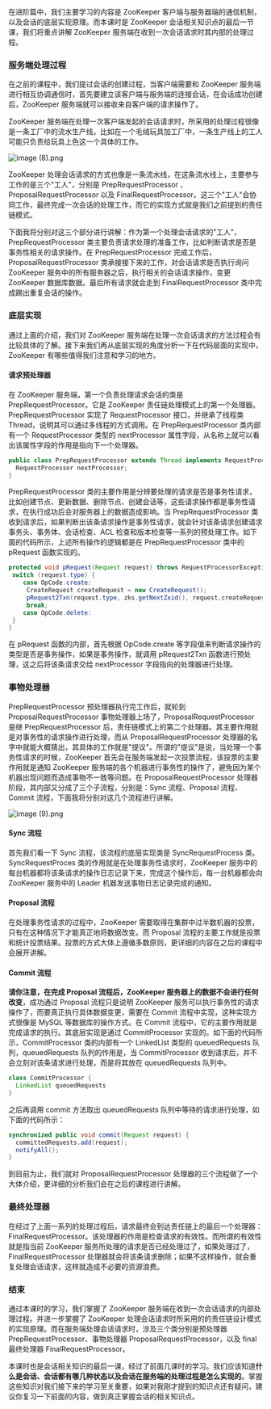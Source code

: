 在进阶篇中，我们主要学习的内容是 ZooKeeper 客户端与服务器端的通信机制，以及会话的底层实现原理。而本课时是 ZooKeeper 会话相关知识点的最后一节课，我们将重点讲解 ZooKeeper 服务端在收到一次会话请求时其内部的处理过程。

### 服务端处理过程

在之前的课程中，我们提过会话的创建过程，当客户端需要和 ZooKeeper 服务端进行相互协调通信时，首先要建立该客户端与服务端的连接会话，在会话成功创建后，ZooKeeper 服务端就可以接收来自客户端的请求操作了。

ZooKeeper 服务端在处理一次客户端发起的会话请求时，所采用的处理过程很像是一条工厂中的流水生产线。比如在一个毛绒玩具加工厂中，一条生产线上的工人可能只负责给玩具上色这一个具体的工作。

<Image alt="image (8).png" src="https://s0.lgstatic.com/i/image/M00/1E/0A/CgqCHl7jHYCAACUBAABVIt47Rxg107.png"/>

ZooKeeper 处理会话请求的方式也像是一条流水线，在这条流水线上，主要参与工作的是三个"工人"，分别是 PrepRequestProcessor 、ProposalRequestProcessor 以及 FinalRequestProcessor。这三个"工人"会协同工作，最终完成一次会话的处理工作，而它的实现方式就是我们之前提到的责任链模式。

下面我将分别对这三个部分进行讲解：作为第一个处理会话请求的"工人"，PrepRequestProcessor 类主要负责请求处理的准备工作，比如判断请求是否是事务性相关的请求操作。在 PrepRequestProcessor 完成工作后，ProposalRequestProcessor 类承接接下来的工作，对会话请求是否执行询问 ZooKeeper 服务中的所有服务器之后，执行相关的会话请求操作，变更 ZooKeeper 数据库数据。最后所有请求就会走到 FinalRequestProcessor 类中完成踢出重复会话的操作。

### 底层实现

通过上面的介绍，我们对 ZooKeeper 服务端在处理一次会话请求的方法过程会有比较具体的了解。接下来我们再从底层实现的角度分析一下在代码层面的实现中，ZooKeeper 有哪些值得我们注意和学习的地方。

#### 请求预处理器

在 ZooKeeper 服务端，第一个负责处理请求会话的类是 PrepRequestProcessor。它是 ZooKeeper 责任链处理模式上的第一个处理器。PrepRequestProcessor 实现了 RequestProcessor 接口，并继承了线程类 Thread，说明其可以通过多线程的方式调用。在 PrepRequestProcessor 类内部有一个 RequestProcessor 类型的 nextProcessor 属性字段，从名称上就可以看出该属性字段的作用是指向下一个处理器。

```java
public class PrepRequestProcessor extends Thread implements RequestProcessor {
  RequestProcessor nextProcessor;
}
```

PrepRequestProcessor 类的主要作用是分辨要处理的请求是否是事务性请求，比如创建节点、更新数据、删除节点、创建会话等，这些请求操作都是事务性请求，在执行成功后会对服务器上的数据造成影响。当 PrepRequestProcessor 类收到请求后，如果判断出该条请求操作是事务性请求，就会针对该条请求创建请求事务头、事务体、会话检查、ACL 检查和版本检查等一系列的预处理工作。如下面的代码所示，上述所有操作的逻辑都是在 PrepRequestProcessor 类中的 pRequest 函数实现的。

```java
protected void pRequest(Request request) throws RequestProcessorException {
 switch (request.type) {
    case OpCode.create:
     CreateRequest createRequest = new CreateRequest();
     pRequest2Txn(request.type, zks.getNextZxid(), request,createRequest, true);
     break;
    case OpCode.delete:
 }
}
```

在 pRequest 函数的内部，首先根据 OpCode.create 等字段值来判断请求操作的类型是否是事务操作，如果是事务操作，就调用 pRequest2Txn 函数进行预处理，这之后将该条请求交给 nextProcessor 字段指向的处理器进行处理。

### 事物处理器

PrepRequestProcessor 预处理器执行完工作后，就轮到 ProposalRequestProcessor 事物处理器上场了，ProposalRequestProcessor 是继 PrepRequestProcessor 后，责任链模式上的第二个处理器。其主要作用就是对事务性的请求操作进行处理，而从 ProposalRequestProcessor 处理器的名字中就能大概猜出，其具体的工作就是"提议"。所谓的"提议"是说，当处理一个事务性请求的时候，ZooKeeper 首先会在服务端发起一次投票流程，该投票的主要作用就是通知 ZooKeeper 服务端的各个机器进行事务性的操作了，避免因为某个机器出现问题而造成事物不一致等问题。在 ProposalRequestProcessor 处理器阶段，其内部又分成了三个子流程，分别是：Sync 流程、Proposal 流程、Commit 流程，下面我将分别对这几个流程进行讲解。

<Image alt="image (9).png" src="https://s0.lgstatic.com/i/image/M00/1D/FE/Ciqc1F7jHaCAXeh5AAAg5bIKooo221.png"/>

#### Sync 流程

首先我们看一下 Sync 流程，该流程的底层实现类是 SyncRequestProcess 类。SyncRequestProces 类的作用就是在处理事务性请求时，ZooKeeper 服务中的每台机器都将该条请求的操作日志记录下来，完成这个操作后，每一台机器都会向 ZooKeeper 服务中的 Leader 机器发送事物日志记录完成的通知。

#### Proposal 流程

在处理事务性请求的过程中，ZooKeeper 需要取得在集群中过半数机器的投票，只有在这种情况下才能真正地将数据改变。而 Proposal 流程的主要工作就是投票和统计投票结果。投票的方式大体上遵循多数原则，更详细的内容在之后的课程中会展开讲解。

#### Commit 流程

**请你注意，在完成 Proposal 流程后，ZooKeeper 服务器上的数据不会进行任何改变**，成功通过 Proposal 流程只是说明 ZooKeeper 服务可以执行事务性的请求操作了，而要真正执行具体数据变更，需要在 Commit 流程中实现，这种实现方式很像是 MySQL 等数据库的操作方式。在 Commit 流程中，它的主要作用就是完成请求的执行。其底层实现是通过 CommitProcessor 实现的。如下面的代码所示，CommitProcessor 类的内部有一个 LinkedList 类型的 queuedRequests 队列，queuedRequests 队列的作用是，当 CommitProcessor 收到请求后，并不会立刻对该条请求进行处理，而是将其放在 queuedRequests 队列中。

```java
class CommitProcessor {
  LinkedList queuedRequests
}
```

之后再调用 commit 方法取出 queuedRequests 队列中等待的请求进行处理，如下面的代码所示：

```java
synchronized public void commit(Request request) {
  committedRequests.add(request);
  notifyAll();
}
```

到目前为止，我们就对 ProposalRequestProcessor 处理器的三个流程做了一个大体介绍，更详细的分析我们会在之后的课程进行讲解。

### 最终处理器

在经过了上面一系列的处理过程后，请求最终会到达责任链上的最后一个处理器：FinalRequestProcessor。该处理器的作用是检查请求的有效性。而所谓的有效性就是指当前 ZooKeeper 服务所处理的请求是否已经处理过了，如果处理过了，FinalRequestProcessor 处理器就会将该条请求删除；如果不这样操作，就会重复处理会话请求，这样就造成不必要的资源浪费。

### 结束

通过本课时的学习，我们掌握了 ZooKeeper 服务端在收到一次会话请求的内部处理过程。并进一步掌握了 ZooKeeper 处理会话请求时所采用的的责任链设计模式的实现原理。而在服务端处理会话请求时，涉及三个类分别是预处理器 PrepRequestProcessor、事物处理器 ProposalRequestProcessor，以及 final 最终处理器 FinalRequestProcessor。

本课时也是会话相关知识的最后一课，经过了前面几课时的学习。我们应该知道**什么是会话、会话都有哪几种状态以及会话在服务端的处理过程是怎么实现的**。掌握这些知识对我们接下来的学习至关重要，如果对我刚才提到的知识点还有疑问，建议你复习一下前面的内容，做到真正掌握会话的相关知识点。
